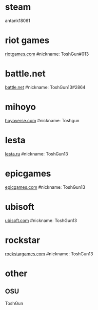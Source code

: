 # steam
antank18061
# riot games
[riotgames.com](https://www.riotgames.com/en)
#nickname: ToshGun#013
# battle.net
[battle.net](https://eu.shop.battle.net/en-us)
#nickname: ToshGun13#2864
# mihoyo
[hoyoverse.com](https://hoyoverse.com/)
#nickname: Toshgun
# lesta
[lesta.ru](https://lesta.ru/ru)
#nickname: ToshGun13
# epicgames
[epicgames.com](https://www.epicgames.com/)
#nickname: ToshGun13
# ubisoft
[ubisoft.com](https://www.ubisoft.com/en-gb/)
#nickname: ToshGun13
# rockstar
[rockstargames.com](https://www.rockstargames.com/)
#nickname: ToshGun13
# other
## OSU
ToshGun
